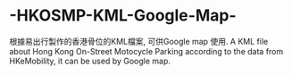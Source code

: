 # -HKOSMP-KML-Google-Map-
根據易出行製作的香港骨位的KML檔案, 可供Google map 使用. A KML file about Hong Kong On-Street Motocycle Parking according to the data from HKeMobility, it can be used by Google map.
